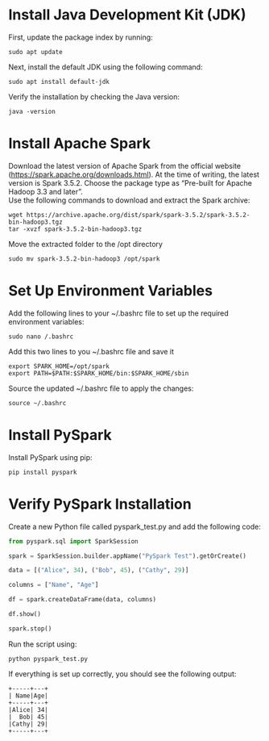 #  Install Java Development Kit (JDK)
First, update the package index by running:
```
sudo apt update
```
Next, install the default JDK using the following command:
```
sudo apt install default-jdk
```
Verify the installation by checking the Java version:
```
java -version
```
# Install Apache Spark
Download the latest version of Apache Spark from the official website (https://spark.apache.org/downloads.html). At the time of writing, the latest version is Spark 3.5.2. Choose the package type as “Pre-built for Apache Hadoop 3.3 and later”. <br>
Use the following commands to download and extract the Spark archive:
```
wget https://archive.apache.org/dist/spark/spark-3.5.2/spark-3.5.2-bin-hadoop3.tgz
tar -xvzf spark-3.5.2-bin-hadoop3.tgz
```
Move the extracted folder to the /opt directory
```
sudo mv spark-3.5.2-bin-hadoop3 /opt/spark
```
#  Set Up Environment Variables
Add the following lines to your ~/.bashrc file to set up the required environment variables:
```
sudo nano /.bashrc
```
Add this two lines to you ~/.bashrc file and save it
```
export SPARK_HOME=/opt/spark
export PATH=$PATH:$SPARK_HOME/bin:$SPARK_HOME/sbin
```
Source the updated ~/.bashrc file to apply the changes:
```
source ~/.bashrc
```
#  Install PySpark
Install PySpark using pip:
```
pip install pyspark
```
# Verify PySpark Installation
Create a new Python file called pyspark_test.py and add the following code:
```python
from pyspark.sql import SparkSession

spark = SparkSession.builder.appName("PySpark Test").getOrCreate()

data = [("Alice", 34), ("Bob", 45), ("Cathy", 29)]

columns = ["Name", "Age"]

df = spark.createDataFrame(data, columns)

df.show()

spark.stop()
```
Run the script using:
```
python pyspark_test.py
```
If everything is set up correctly, you should see the following output:
```
+-----+---+
| Name|Age|
+-----+---+
|Alice| 34|
|  Bob| 45|
|Cathy| 29|
+-----+---+
```
